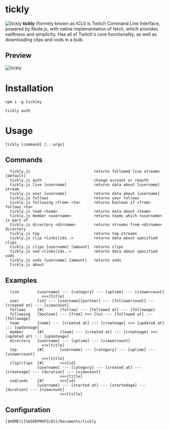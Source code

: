 # tickly
![tickly](../main/.github/logoLong.svg)
**tickly** (formely known as tCLI) is Twitch Command Line Interface, powered by Node.js, with native implementation of fetch, which provides swiftness and simplicity. 
Has all of Twitch's core functionality, as well as downloading clips and vods in a bulk.
## Preview
![tickly](../main/.github/img/preview.png)
# Installation
```
npm i -g tickley
```
```
tickly auth
```
# Usage
```
tickly [command] [...args]
```
## Commands
```
  tickly.js                            returns followed live streams   [default]
  tickly.js auth                       change account or reauth
  tickly.js live [username]            returns data about [username] stream     
  tickly.js user [username]            returns data about [username]
  tickly.js follows                    returns your follows
  tickly.js following <from> <to>      returns boolean if <from> follows <to>   
  tickly.js team <team>                returns data about <team>
  tickly.js member <username>          returns teams which <username> is part of
  tickly.js directory <dirname>        returns streams from <dirname> directory 
  tickly.js top                        returns top streams
  tickly.js clip <links|ids..>         returns data about specified clips       
  tickly.js clips [username] [amount]  returns clips
  tickly.js vod <links|ids..>          returns data about specified vods        
  tickly.js vods [username] [amount]   returns vods
  tickly.js about
```
## Examples
```
  live        [username] --- [category] --- [uptime] --- [viewercount]
                >>>[title]
  user        [id] --- [username][partner] --- [followercount] --- [created at] --- [viewcount]
  follows     [#]       [follow] --- [followed at] --- [followage]
  following   [boolean] --- [from] >>> [to] --- [followed at] --- [followage]
  team        [name] --- [created at] ::: [createage] >>> [updated at] ::: [updateage]
  member      [#]       [team] --- [created at] ::: [createage] >>> [updated at] ::: [updateage]
  directory   [username] --- [uptime] --- [viewercount]
                >>>[title]
  top         [#]       [username] --- [category] --- [uptime] --- [viewercount]
                >>>[title]
  clip/clips  [#]       <<<[id]
              [username] --- [category] --- [created at] --- [createage] --- [duration] --- [viewcount]
                        >>>[title]
  vod/vods    [#]       <<<[id]
              [username] --- [started at] --- [startedage] --- [duration] --- [viewcount]
                        >>>[title]
```
## Configuration 
```
[$HOME]|[%USERPROFILE%]/Documents/tickly
```
